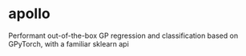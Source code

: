 # apollo
Performant out-of-the-box GP regression and classification based on GPyTorch, with a familiar sklearn api
